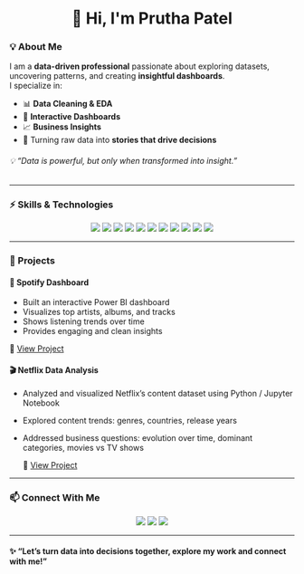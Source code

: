 <!-- Profile README for pruthapatel05 -->

<h1 align="center">👋 Hi, I'm Prutha Patel</h1>


### 💡 About Me 


I am a **data-driven professional** passionate about exploring datasets, uncovering patterns, and creating **insightful dashboards**.  
I specialize in:  

- 📊 **Data Cleaning & EDA**  
- 🎨 **Interactive Dashboards**   
- 📈 **Business Insights** 
- 🧠 Turning raw data into **stories that drive decisions**  

###### 💡 *“Data is powerful, but only when transformed into insight.”*  
---

### ⚡ Skills & Technologies  

<p align="center">
  <img src="https://img.shields.io/badge/Power%20BI-F2C811?style=for-the-badge&logo=Power-BI&logoColor=black"/>
  <img src="https://img.shields.io/badge/Excel-217346?style=for-the-badge&logo=microsoft-excel&logoColor=white"/>
  <img src="https://img.shields.io/badge/SQL-4479A1?style=for-the-badge&logo=MySQL&logoColor=white"/>
  <img src="https://img.shields.io/badge/Pandas-150458?style=for-the-badge&logo=pandas&logoColor=white"/>
  <img src="https://img.shields.io/badge/NumPy-013243?style=for-the-badge&logo=numpy&logoColor=white"/>
    <img src="https://img.shields.io/badge/Jupyter-F37626?style=for-the-badge&logo=Jupyter&logoColor=white"/>

<img src="https://img.shields.io/badge/Matplotlib-005571?style=for-the-badge&logo=plotly&logoColor=white"/>
  <img src="https://img.shields.io/badge/Python-3776AB?style=for-the-badge&logo=python&logoColor=white"/>
  <img src="https://img.shields.io/badge/Canva-00C4CC?style=for-the-badge&logo=canva&logoColor=white"/>
    <img src="https://img.shields.io/badge/GitHub-181717?style=for-the-badge&logo=github&logoColor=white"/>

  <img src="https://img.shields.io/badge/Figma-F24E1E?style=for-the-badge&logo=figma&logoColor=white"/>
</p>


---
### 📂 Projects  


#### 🎵 Spotify Dashboard

- Built an interactive Power BI dashboard
- Visualizes top artists, albums, and tracks
- Shows listening trends over time
- Provides engaging and clean insights

🔗 [View Project](https://github.com/pruthapatel05/Spotify-Dashboard)

#### 🎬 Netflix Data Analysis

- Analyzed and visualized Netflix’s content dataset using Python / Jupyter Notebook
- Explored content trends: genres, countries, release years
- Addressed business questions: evolution over time, dominant categories, movies vs TV shows

  🔗 [View Project](https://github.com/pruthapatel05/Netflix-Data-Analysis-Using-Python)
---

### 📫 Connect With Me  

<p align="center">
  <a href="https://www.linkedin.com/pruthapatel05"><img src="https://img.shields.io/badge/LinkedIn-blue?style=for-the-badge&logo=linkedin"/></a>
  <a href="pruthapatel137@gmail.com"><img src="https://img.shields.io/badge/Email-red?style=for-the-badge&logo=gmail&logoColor=white"/></a>
  <a href="https://github.com/pruthapatel05"><img src="https://img.shields.io/badge/GitHub-black?style=for-the-badge&logo=github"/></a>
</p>

---

#### ✨ “Let’s turn data into decisions together, explore my work and connect with me!”


